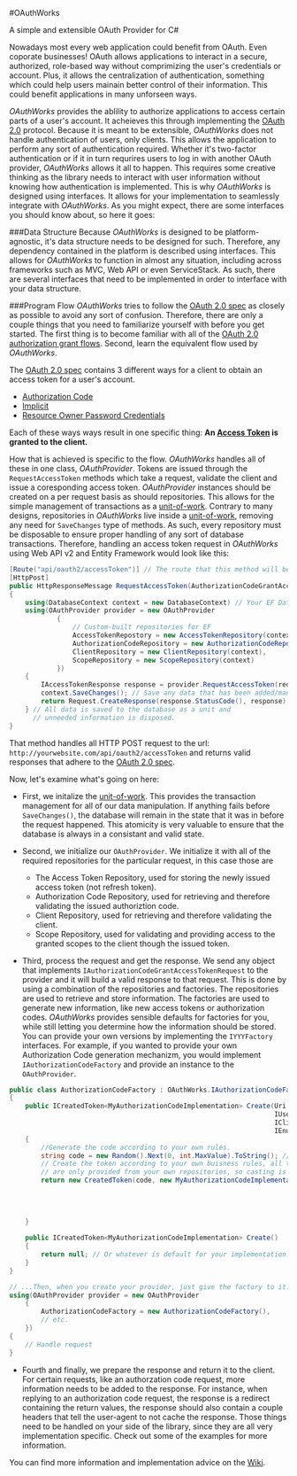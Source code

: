 #OAuthWorks

A simple and extensible OAuth Provider for C#

Nowadays most every web application could benefit from OAuth. Even coporate businesses! OAuth allows applications to interact in a secure, authorized, role-based way without comprimizing the user's credentials or account. Plus, it allows the centralization of authentication, something which could help users mainain better control of their information. This could benefit applications in many unforseen ways. 

*OAuthWorks* provides the ablility to authorize applications to access certain parts of a user's account. It acheieves this through implementing the [OAuth 2.0][oauth] protocol. Because it is meant to be extensible, *OAuthWorks* does not handle authentication of users, only clients. This allows the application to perform any sort of authentication required. Whether it's two-factor authentication or if it in turn requrires users to log in with another OAuth provider, *OAuthWorks* allows it all to happen. This requires some creative thinking as the library needs to interact with user information without knowing how authentication is implemented. This is why *OAuthWorks* is designed using interfaces. It allows for your implementation to seamlessly integrate with *OAuthWorks*. As you might expect, there are some interfaces you should know about, so here it goes:

###Data Structure
Because *OAuthWorks* is designed to be platform-agnostic, it's data structure needs to be designed for such. Therefore, any dependency contained in the platform is described using interfaces. This allows for *OAuthWorks* to function in almost any situation, including across frameworks such as MVC, Web API or even ServiceStack. As such, there are several interfaces that need to be implemented in order to interface with your data structure.

###Program Flow
*OAuthWorks* tries to follow the [OAuth 2.0 spec][oauth] as closely as possible to avoid any sort of confusion. Therefore, there are only a couple things that you need to familiarize yourself with before you get started. The first thing is to become familiar with all of the [OAuth 2.0][oauth] [authorization grant flows](http://tools.ietf.org/html/rfc6749#section-1.3). Second, learn the equivalent flow used by *OAuthWorks*.

The [OAuth 2.0 spec][oauth] contains 3 different ways for a client to obtain an access token for a user's account.
- [Authorization Code](http://tools.ietf.org/html/rfc6749#section-1.3.1)
- [Implicit](http://tools.ietf.org/html/rfc6749#section-1.3.2)
- [Resource Owner Password Credentials](http://tools.ietf.org/html/rfc6749#section-1.3.3)

Each of these ways ways result in one specific thing: **An [Access Token](http://tools.ietf.org/html/rfc6749#section-1.4) is granted to the client.**

How that is achieved is specific to the flow. *OAuthWorks* handles all of these in one class, *OAuthProvider*. Tokens are issued through the `RequestAccessToken` methods which take a request, validate the client and issue a coresponding access token. *OAuthProvider* instances should be created on a per request basis as should repositories. This allows for the simple management of transactions as a [unit-of-work][unit-of-work]. Contrary to many designs, repositories in *OAuthWorks* live inside a [unit-of-work][unit-of-work], removing any need for `SaveChanges` type of methods. As such, every repository must be disposable to ensure proper handling of any sort of database transactions. Therefore, handling an access token request in *OAuthWorks* using Web API v2 and Entity Framework would look like this:

```csharp
[Route("api/oauth2/accessToken")] // The route that this method will be accessed at
[HttpPost]
public HttpResponseMessage RequestAccessToken(AuthorizationCodeGrantAccessTokenRequest request)
{
    using(DatabaseContext context = new DatabaseContext) // Your EF DataContext (Unit of work/transaction)
    using(OAuthProvider provider = new OAuthProvider
            {
                // Custom-built repositories for EF
                AccessTokenRepostory = new AccessTokenRepository(context), 
                AuthorizationCodeRepository = new AuthorizationCodeRepository(context),
                ClientRepository = new ClientRepository(context),
                ScopeRepository = new ScopeRepository(context)
            })
    {
        IAccessTokenResponse response = provider.RequestAccessToken(request); // Send request to provider for handling
        context.SaveChanges(); // Save any data that has been added/manipulated
        return Request.CreateResponse(response.StatusCode(), response); // Return a message with the proper HttpStatusCode
    } // All data is saved to the database as a unit and 
      // unneeded information is disposed.
}
```
    
That method handles all HTTP POST request to the url: `http://yourwebsite.com/api/oauth2/accessToken` and returns valid responses that adhere to the [OAuth 2.0 spec][oauth].

Now, let's examine what's going on here:

- First, we initalize the [unit-of-work][unit-of-work]. This provides the transaction management for all of our data manipulation. If anything fails before `SaveChanges()`, the database will remain in the state that it was in before the request happened. This atomicity is very valuable to ensure that the database is always in a consistant and valid state.

- Second, we initialize our `OAuthProvider`. We initialize it with all of the required repositories for the particular request, in this case those are
    - The Access Token Repository, used for storing the newly issued access token (not refresh token).
    - Authorization Code Repository, used for retrieving and therefore validating the issued authoriztion code.
    - Client Repository, used for retrieving and therefore validating the client.
    - Scope Repository, used for validating and providing access to the granted scopes to the client though the issued token.

- Third, process the request and get the response. We send any object that implements `IAuthorizationCodeGrantAccessTokenRequest` to the provider and it will build a valid response to that request. This is done by using a combination of the repositories and factories. The repositories are used to retrieve and store information. The factories are used to generate new information, like new access tokens or authorization codes. *OAuthWorks* provides sensible defaults for factories for you, while still letting you determine how the information should be stored. You can provide your own versions by implementing the `IYYYFactory` interfaces. For example, if you wanted to provide your own Authorization Code generation mechanizm, you would implement `IAuthorizationCodeFactory` and provide an instance to the `OAuthProvider`.

```csharp
public class AuthorizationCodeFactory : OAuthWorks.IAuthorizationCodeFactory<MyAuthorizationCodeImplementation>
{
    public ICreatedToken<MyAuthorizationCodeImplementation> Create(Uri redirectUri, 
                                                                   IUser user, 
                                                                   IClient client,
                                                                   IEnumerable<IScope> scopes)
    {
        //Generate the code according to your own rules.
        string code = new Random().Next(0, int.MaxValue).ToString(); // Non-secure, but proves the point.
        // Create the token according to your own buisness rules, all the users, clients and scopes
        // are only provided from your own repositories, so casting is fine.
        return new CreatedToken(code, new MyAuthorizationCodeImplementation(code: code, 
                                                                            user: user,
                                                                            client: client,
                                                                            redirectUri: redirectUri,
                                                                            scopes: scopes));
    }
    
    public ICreatedToken<MyAuthorizationCodeImplementation> Create()
    {
        return null; // Or whatever is default for your implementation. Not used as of yet.
    }
}

// ...Then, when you create your provider, just give the factory to it.
using(OAuthProvider provider = new OAuthProvider
    {
        AuthorizationCodeFactory = new AuthorizationCodeFactory(),
        // etc.
    })
{
    // Handle request
}
```

- Fourth and finally, we prepare the response and return it to the client. For certain requests, like an authorzation code request, more information needs to be added to the response. For instance, when replying to an authorization code request, the response is a redirect containing the return values, the response should also contain a couple headers that tell the user-agent to not cache the response. Those things need to be handled on your side of the library, since they are all very implementation specific. Check out some of the examples for more information.


You can find more information and implementation advice on the [Wiki](https://github.com/OAuthWorks/OAuthWorks/wiki).

[oauth]: (http://tools.ietf.org/html/rfc6749)
[unit-of-work]:(http://msdn.microsoft.com/en-us/library/ff649690.aspx?ppud=4)
